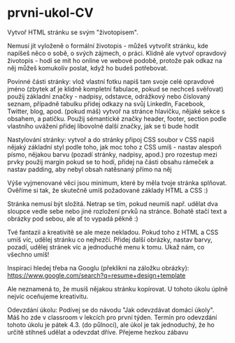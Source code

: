 # prvni-ukol-CV

Vytvoř HTML stránku se svým "životopisem".

Nemusí jít vyloženě o formální životopis - můžeš vytvořit stránku, kde napíšeš něco o sobě, o svých zájmech, o práci. Klidně ale vytvoř opravdový životopis - hodí se mít ho online ve webové podobě, protože pak odkaz na něj můžeš komukoliv poslat, když ho budeš potřebovat.

Povinné části stránky:
vlož vlastní fotku
napiš tam svoje celé opravdové jméno (zbytek ať je klidně kompletní fabulace, pokud se nechceš svěřovat)
použij základní značky - nadpisy, odstavce, odrážkový nebo číslovaný seznam, případně tabulku
přidej odkazy na svůj LinkedIn, Facebook, Twitter, blog, apod. (pokud máš)
vytvoř na stránce hlavičku, nějaké sekce s obsahem, a patičku. Použij sémantické značky header, footer, section
podle vlastního uvážení přidej libovolné další značky, jak se ti bude hodit

Nastylování stránky:
vytvoř a do stránky připoj CSS soubor
v CSS napiš nějaký základní styl podle toho, jak moc toho z CSS umíš - nastav alespoň písmo, nějakou barvu (pozadí stránky, nadpisy, apod.)
pro rozestup mezi prvky použij margin
pokud se to hodí, přidej na části obsahu rámeček a nastav padding, aby nebyl obsah natěsnaný přímo na něj

Výše vyjmenované věci jsou minimum, které by měla tvoje stránka splňovat. Ověříme si tak, že skutečně umíš požadované základy HTML a CSS :)

Stránka nemusí být složitá. Netrap se tím, pokud neumíš např. udělat dva sloupce vedle sebe nebo jiné rozložení prvků na stránce. Bohatě stačí text a obrázky pod sebou, ale ať to vypadá pěkně :)

Tvé fantazii a kreativitě se ale meze nekladou. Pokud toho z HTML a CSS umíš víc, udělej stránku co nejhezčí. Přidej další obrázky, nastav barvy, pozadí, udělej stránek víc a jednoduché menu k tomu. Ukaž nám, co všechno umíš!

Inspiraci hledej třeba na Googlu (překlikni na záložku obrázky):
https://www.google.com/search?q=resume+design+template

Ale neznamená to, že musíš nějakou stránku kopírovat. U tohoto úkolu úplně nejvíc oceňujeme kreativitu. 

Odevzdání úkolu:
Podívej se do návodu "Jak odevzdávat domácí úkoly". Máš ho zde v classroom v lekcích pro první týden.
Termín pro odevzdání tohoto úkolu je pátek 4.3. (do půlnoci), ale úkol je tak jednoduchý, že ho určitě stihneš udělat a odevzdat dříve.
Přejeme hezkou zábavu